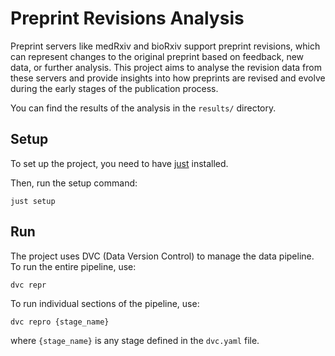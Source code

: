 # Preprint Revisions Analysis

Preprint servers like medRxiv and bioRxiv support preprint revisions, which can represent changes to the original preprint based on feedback, new data, or further analysis. This project aims to analyse the revision data from these servers and provide insights into how preprints are revised and evolve during the early stages of the publication process.

You can find the results of the analysis in the `results/` directory.

## Setup

To set up the project, you need to have [just](https://github.com/casey/just) installed.

Then, run the setup command:

```
just setup
```

## Run

The project uses DVC (Data Version Control) to manage the data pipeline. To run the entire pipeline, use:

```
dvc repr
```

To run individual sections of the pipeline, use:

```
dvc repro {stage_name}
```

where `{stage_name}` is any stage defined in the `dvc.yaml` file.

